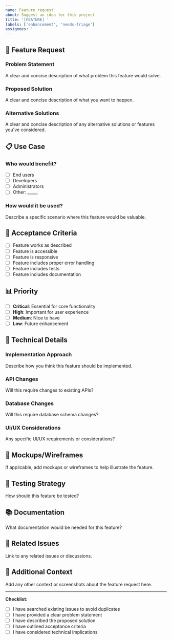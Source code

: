 ```yaml
---
name: Feature request
about: Suggest an idea for this project
title: '[FEATURE] '
labels: ['enhancement', 'needs-triage']
assignees: ''
---
```


## 🚀 Feature Request

### Problem Statement
A clear and concise description of what problem this feature would solve.

### Proposed Solution
A clear and concise description of what you want to happen.

### Alternative Solutions
A clear and concise description of any alternative solutions or features you've considered.

## 📋 Use Case

### Who would benefit?
- [ ] End users
- [ ] Developers
- [ ] Administrators
- [ ] Other: _____

### How would it be used?
Describe a specific scenario where this feature would be valuable.

## 🎯 Acceptance Criteria

- [ ] Feature works as described
- [ ] Feature is accessible
- [ ] Feature is responsive
- [ ] Feature includes proper error handling
- [ ] Feature includes tests
- [ ] Feature includes documentation

## 📊 Priority

- [ ] **Critical**: Essential for core functionality
- [ ] **High**: Important for user experience
- [ ] **Medium**: Nice to have
- [ ] **Low**: Future enhancement

## 🔧 Technical Details

### Implementation Approach
Describe how you think this feature should be implemented.

### API Changes
Will this require changes to existing APIs?

### Database Changes
Will this require database schema changes?

### UI/UX Considerations
Any specific UI/UX requirements or considerations?

## 📸 Mockups/Wireframes

If applicable, add mockups or wireframes to help illustrate the feature.

## 🧪 Testing Strategy

How should this feature be tested?

## 📚 Documentation

What documentation would be needed for this feature?

## 🔗 Related Issues

Link to any related issues or discussions.

## 📝 Additional Context

Add any other context or screenshots about the feature request here.

---

**Checklist:**
- [ ] I have searched existing issues to avoid duplicates
- [ ] I have provided a clear problem statement
- [ ] I have described the proposed solution
- [ ] I have outlined acceptance criteria
- [ ] I have considered technical implications 